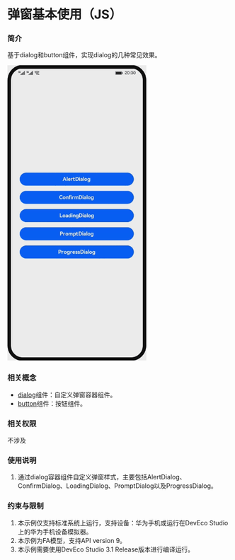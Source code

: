 # 弹窗基本使用（JS）

### 简介
基于dialog和button组件，实现dialog的几种常见效果。

![image](screenshots/device/dialog.gif)

### **相关概念**
* [dialog](https://developer.harmonyos.com/cn/docs/documentation/doc-references-V3/js-components-container-dialog-0000001477981249-V3)组件：自定义弹窗容器组件。
* [button](https://developer.harmonyos.com/cn/docs/documentation/doc-references-V3/js-service-widget-basic-button-0000001428061848-V3)组件：按钮组件。

### 相关权限
不涉及

### 使用说明
1. 通过dialog容器组件自定义弹窗样式，主要包括AlertDialog、ConfirmDialog、LoadingDialog、PromptDialog以及ProgressDialog。

### 约束与限制
1. 本示例仅支持标准系统上运行，支持设备：华为手机或运行在DevEco Studio上的华为手机设备模拟器。
2. 本示例为FA模型，支持API version 9。
3. 本示例需要使用DevEco Studio 3.1 Release版本进行编译运行。